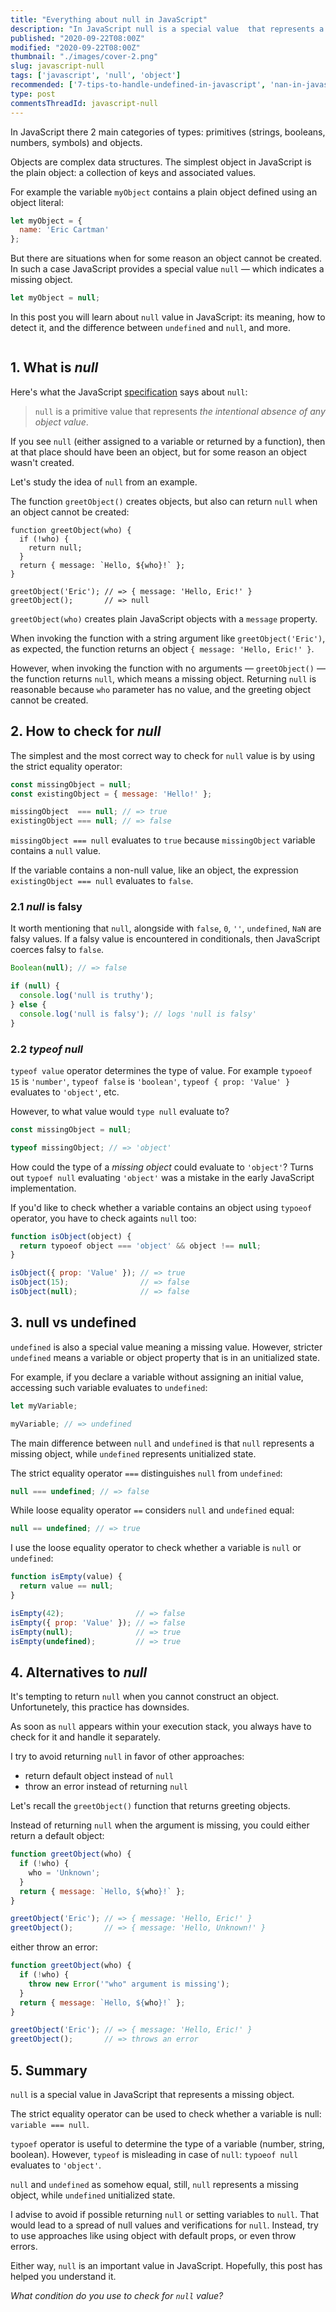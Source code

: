 ```yaml
---
title: "Everything about null in JavaScript"
description: "In JavaScript null is a special value  that represents a missing object."
published: "2020-09-22T08:00Z"
modified: "2020-09-22T08:00Z"
thumbnail: "./images/cover-2.png"
slug: javascript-null
tags: ['javascript', 'null', 'object']
recommended: ['7-tips-to-handle-undefined-in-javascript', 'nan-in-javascript']
type: post
commentsThreadId: javascript-null
---
```


In JavaScript there 2 main categories of types: primitives (strings, booleans, numbers, symbols) and objects.  

Objects are complex data structures. The simplest object in JavaScript is the plain object: a collection of keys and associated values. 

For example the variable `myObject` contains a plain object defined using an object literal:

```javascript
let myObject = {
  name: 'Eric Cartman'
};
```

But there are situations when for some reason an object cannot be created. In such a case JavaScript provides a special value `null` &mdash; which indicates a missing object.  

```javascript
let myObject = null;
```

In this post you will learn about `null` value in JavaScript: its meaning, how to detect it, and the difference between `undefined` and `null`, and more.  

```toc
```

## 1. What is *null*

Here's what the JavaScript [specification](https://tc39.es/ecma262/#sec-null-value) says about `null`:

> `null` is a primitive value that represents *the intentional absence of any object value*.

If you see `null` (either assigned to a variable or returned by a function), then at that place should have been an object, but for some reason an object wasn't created.  

Let's study the idea of `null` from an example. 

The function `greetObject()` creates objects, but also can return `null` when an object cannot be created:

```javascript{3}
function greetObject(who) {
  if (!who) {
    return null;
  }
  return { message: `Hello, ${who}!` };
}

greetObject('Eric'); // => { message: 'Hello, Eric!' }
greetObject();       // => null
```

`greetObject(who)` creates plain JavaScript objects with a `message` property.  

When invoking the function with a string argument like `greetObject('Eric')`, as expected, the function returns an object `{ message: 'Hello, Eric!' }`. 

However, when invoking the function with no arguments &mdash; `greetObject()` &mdash; the function returns `null`, which means a missing object. Returning `null` is reasonable because `who` parameter has no value, and the greeting object cannot be created.  

## 2. How to check for *null*

The simplest and the most correct way to check for `null` value is by using the strict equality operator:

```javascript
const missingObject = null;
const existingObject = { message: 'Hello!' };

missingObject  === null; // => true
existingObject === null; // => false
```

`missingObject === null` evaluates to `true` because `missingObject` variable contains a `null` value.  

If the variable contains a non-null value, like an object, the expression `existingObject === null` evaluates to `false`.  

### 2.1 *null* is falsy

It worth mentioning that `null`, alongside with `false`, `0`, `''`, `undefined`, `NaN` are falsy values. If a falsy value is encountered in conditionals, then JavaScript coerces falsy to `false`.  

```javascript
Boolean(null); // => false

if (null) {
  console.log('null is truthy');
} else {
  console.log('null is falsy'); // logs 'null is falsy'
}
```

### 2.2 *typeof null*

`typeof value` operator determines the type of value. For example `typoeof 15` is `'number'`, `typeof false` is `'boolean'`, `typeof { prop: 'Value' }` evaluates to `'object'`, etc.

However, to what value would `type null` evaluate to? 

```javascript
const missingObject = null;

typeof missingObject; // => 'object'
```

How could the type of a *missing object* could evaluate to `'object'`? Turns out `typoef null` evaluating `'object'` was a mistake in the early JavaScript implementation.  

If you'd like to check whether a variable contains an object using `typoeof` operator, you have to check againts `null` too:

```javascript
function isObject(object) {
  return typoeof object === 'object' && object !== null;
}

isObject({ prop: 'Value' }); // => true
isObject(15);                // => false
isObject(null);              // => false
```

## 3. null vs undefined

`undefined` is also a special value meaning a missing value. However, stricter `undefined` means a variable or object property that is in an unitialized state.  

For example, if you declare a variable without assigning an initial value, accessing such variable evaluates to `undefined`:

```javascript
let myVariable;

myVariable; // => undefined
```

The main difference between `null` and `undefined` is that `null` represents a missing object, while `undefined` represents unitialized state.  

The strict equality operator `===` distinguishes `null` from `undefined`:

```javascript
null === undefined; // => false
```

While loose equality operator `==` considers `null` and `undefined` equal:

```javascript
null == undefined; // => true
```

I use the loose equality operator to check whether a variable is `null` or `undefined`:

```javascript
function isEmpty(value) {
  return value == null;
}

isEmpty(42);                // => false
isEmpty({ prop: 'Value' }); // => false
isEmpty(null);              // => true
isEmpty(undefined);         // => true
```

## 4. Alternatives to *null*

It's tempting to return `null` when you cannot construct an object. Unfortunetely, this practice has downsides.  

As soon as `null` appears within your execution stack, you always have to check for it and handle it separately.  

I try to avoid returning `null` in favor of other approaches:

* return default object instead of `null`
* throw an error instead of returning `null`

Let's recall the `greetObject()` function that returns greeting objects. 

Instead of returning `null` when the argument is missing, you could either return a default object:

```javascript
function greetObject(who) {
  if (!who) {
    who = 'Unknown';
  }
  return { message: `Hello, ${who}!` };
}

greetObject('Eric'); // => { message: 'Hello, Eric!' }
greetObject();       // => { message: 'Hello, Unknown!' }
```

either throw an error:

```javascript
function greetObject(who) {
  if (!who) {
    throw new Error('"who" argument is missing');
  }
  return { message: `Hello, ${who}!` };
}

greetObject('Eric'); // => { message: 'Hello, Eric!' }
greetObject();       // => throws an error
```

## 5. Summary

`null` is a special value in JavaScript that represents a missing object.  

The strict equality operator can be used to check whether a variable is null: `variable === null`.  

`typoef` operator is useful to determine the type of a variable (number, string, boolean). However, `typeof` is misleading in case of `null`: `typoeof null` evaluates to `'object'`.  

`null` and `undefined` as somehow equal, still, `null` represents a missing object, while `undefined` unitialized state.  

I advise to avoid if possible returning `null` or setting variables to `null`. That would lead to a spread of null values and verifications for `null`. Instead, try to use approaches like using object with default props, or even throw errors.  

Either way, `null` is an important value in JavaScript. Hopefully, this post has helped you understand it.  

*What condition do you use to check for `null` value?*